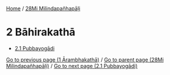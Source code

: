 
[Home](/) / [28Mi Milindapañhapāḷi](../28Mi.md)

# 2 Bāhirakathā

* [2.1 Pubbayogādi](2/2.1.md)

[Go to previous page (1 Ārambhakathā)](1.md) / [Go to parent page (28Mi Milindapañhapāḷi)](0.md) / [Go to next page (2.1 Pubbayogādi)](2/2.1.md)


